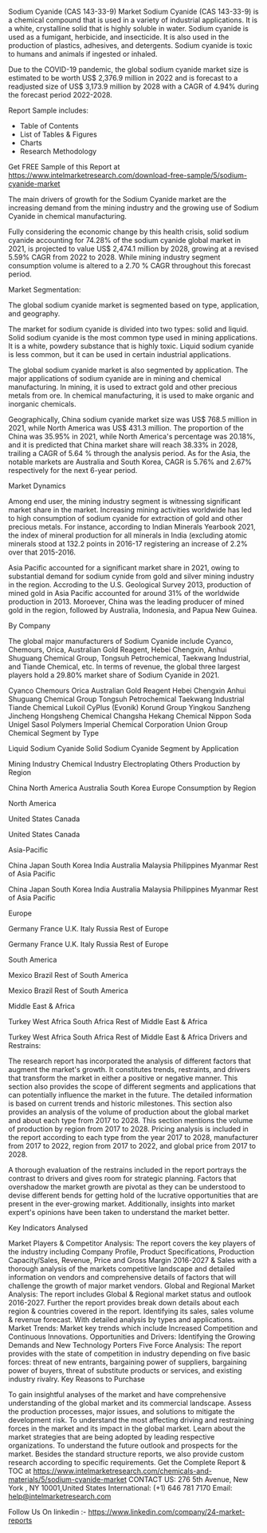  Sodium Cyanide (CAS 143-33-9) Market
 Sodium Cyanide (CAS 143-33-9) is a chemical compound that is used in a variety of industrial applications. It is a white, crystalline solid that is highly soluble in water. Sodium cyanide is used as a fumigant, herbicide, and insecticide. It is also used in the production of plastics, adhesives, and detergents. Sodium cyanide is toxic to humans and animals if ingested or inhaled.



Due to the COVID-19 pandemic, the global sodium cyanide market size is estimated to be worth US$ 2,376.9 million in 2022 and is forecast to a readjusted size of US$ 3,173.9 million by 2028 with a CAGR of 4.94% during the forecast period 2022-2028.

Report Sample includes:
- Table of Contents
- List of Tables & Figures
- Charts
- Research Methodology

Get FREE Sample of this Report at https://www.intelmarketresearch.com/download-free-sample/5/sodium-cyanide-market








The main drivers of growth for the Sodium Cyanide market are the increasing demand from the mining industry and the growing use of Sodium Cyanide in chemical manufacturing.



Fully considering the economic change by this health crisis, solid sodium cyanide accounting for 74.28% of the sodium cyanide global market in 2021, is projected to value US$ 2,474.1 million by 2028, growing at a revised 5.59% CAGR from 2022 to 2028. While mining industry segment consumption volume is altered to a 2.70 % CAGR throughout this forecast period.

Market Segmentation:



The global sodium cyanide market is segmented based on type, application, and geography.



The market for sodium cyanide is divided into two types: solid and liquid. Solid sodium cyanide is the most common type used in mining applications. It is a white, powdery substance that is highly toxic. Liquid sodium cyanide is less common, but it can be used in certain industrial applications.



The global sodium cyanide market is also segmented by application. The major applications of sodium cyanide are in mining and chemical manufacturing. In mining, it is used to extract gold and other precious metals from ore. In chemical manufacturing, it is used to make organic and inorganic chemicals.



Geographically, China sodium cyanide market size was US$ 768.5 million in 2021, while North America was US$ 431.3 million. The proportion of the China was 35.95% in 2021, while North America's percentage was 20.18%, and it is predicted that China market share will reach 38.33% in 2028, trailing a CAGR of 5.64 % through the analysis period. As for the Asia, the notable markets are Australia and South Korea, CAGR is 5.76% and 2.67% respectively for the next 6-year period. 





Market Dynamics



Among end user, the mining industry segment is witnessing significant market share in the market. Increasing mining activities worldwide has led to high consumption of sodium cyanide for extraction of gold and other precious metals. For instance, according to Indian Minerals Yearbook 2021, the index of mineral production for all minerals in India (excluding atomic minerals stood at 132.2 points in 2016-17 registering an increase of 2.2% over that 2015-2016.



Asia Pacific accounted for a significant market share in 2021, owing to substantial demand for sodium cynide from gold and silver mining industry in the region. Accroding to the U.S. Geological Survey 2013, production of mined gold in Asia Pacific accounted for around 31% of the worldwide production in 2013. Moroever, China was the leading producer of mined gold in the region, followed by Australia, Indonesia, and Papua New Guinea.

By Company



The global major manufacturers of Sodium Cyanide include Cyanco, Chemours, Orica, Australian Gold Reagent, Hebei Chengxin, Anhui Shuguang Chemical Group, Tongsuh Petrochemical, Taekwang Industrial, and Tiande Chemical, etc. In terms of revenue, the global three largest players hold a 29.80% market share of Sodium Cyanide in 2021.



Cyanco
Chemours
Orica
Australian Gold Reagent
Hebei Chengxin
Anhui Shuguang Chemical Group
Tongsuh Petrochemical
Taekwang Industrial
Tiande Chemical
Lukoil
CyPlus (Evonik)
Korund Group
Yingkou Sanzheng
Jincheng Hongsheng Chemical
Changsha Hekang Chemical
Nippon Soda
Unigel
Sasol Polymers
Imperial Chemical Corporation
Union Group Chemical
Segment by Type



Liquid Sodium Cyanide
Solid Sodium Cyanide
Segment by Application



Mining Industry
Chemical Industry
Electroplating
Others
Production by Region



China
North America
Australia
South Korea
Europe
Consumption by Region



North America


United States
Canada


United States
Canada


Asia-Pacific


China
Japan
South Korea
India
Australia
Malaysia
Philippines
Myanmar
Rest of Asia Pacific


China
Japan
South Korea
India
Australia
Malaysia
Philippines
Myanmar
Rest of Asia Pacific


Europe


Germany
France
U.K.
Italy
Russia
Rest of Europe


Germany
France
U.K.
Italy
Russia
Rest of Europe


South America


Mexico
Brazil
Rest of South America


Mexico
Brazil
Rest of South America


Middle East & Africa


Turkey
West Africa
South Africa
Rest of Middle East & Africa


Turkey
West Africa
South Africa
Rest of Middle East & Africa
Drivers and Restrains:



The research report has incorporated the analysis of different factors that augment the market's growth. It constitutes trends, restraints, and drivers that transform the market in either a positive or negative manner. This section also provides the scope of different segments and applications that can potentially influence the market in the future. The detailed information is based on current trends and historic milestones. This section also provides an analysis of the volume of production about the global market and about each type from 2017 to 2028. This section mentions the volume of production by region from 2017 to 2028. Pricing analysis is included in the report according to each type from the year 2017 to 2028, manufacturer from 2017 to 2022, region from 2017 to 2022, and global price from 2017 to 2028.



A thorough evaluation of the restrains included in the report portrays the contrast to drivers and gives room for strategic planning. Factors that overshadow the market growth are pivotal as they can be understood to devise different bends for getting hold of the lucrative opportunities that are present in the ever-growing market. Additionally, insights into market expert's opinions have been taken to understand the market better.

Key Indicators Analysed



Market Players & Competitor Analysis: The report covers the key players of the industry including Company Profile, Product Specifications, Production Capacity/Sales, Revenue, Price and Gross Margin 2016-2027 & Sales with a thorough analysis of the markets competitive landscape and detailed information on vendors and comprehensive details of factors that will challenge the growth of major market vendors.
Global and Regional Market Analysis: The report includes Global & Regional market status and outlook 2016-2027. Further the report provides break down details about each region & countries covered in the report. Identifying its sales, sales volume & revenue forecast. With detailed analysis by types and applications.
Market Trends: Market key trends which include Increased Competition and Continuous Innovations.
Opportunities and Drivers: Identifying the Growing Demands and New Technology
Porters Five Force Analysis: The report provides with the state of competition in industry depending on five basic forces: threat of new entrants, bargaining power of suppliers, bargaining power of buyers, threat of substitute products or services, and existing industry rivalry.
Key Reasons to Purchase



To gain insightful analyses of the market and have comprehensive understanding of the global market and its commercial landscape.
Assess the production processes, major issues, and solutions to mitigate the development risk.
To understand the most affecting driving and restraining forces in the market and its impact in the global market.
Learn about the market strategies that are being adopted by leading respective organizations.
To understand the future outlook and prospects for the market.
Besides the standard structure reports, we also provide custom research according to specific requirements.
Get the Complete Report & TOC at https://www.intelmarketresearch.com/chemicals-and-materials/5/sodium-cyanide-market
CONTACT US:
276 5th Avenue, New York , NY 10001,United States
International: (+1) 646 781 7170
Email: help@intelmarketresearch.com

Follow Us On linkedin :- https://www.linkedin.com/company/24-market-reports
